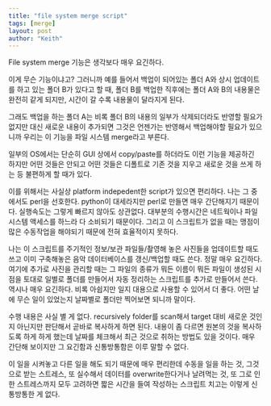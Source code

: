 ```yaml
---
title: "file system merge script"
tags: [merge]
layout: post
author: "Keith"
---
```


File system merge 기능은 생각보다 매우 요긴하다.

이게 무슨 기능이냐고? 그러니까 예를 들어서 백업이 되어있는 폴더 A와 상시 업데이트를 하고 있는 폴더 B가 있다고 할 때, 폴더 B를 백업한 직후에는 폴더 A와 B의 내용물은 완전히 같게 되지만, 시간이 갈 수록 내용물이 달라지게 된다.

그래도 백업을 하는 폴더 A는 비록 폴더 B의 내용의 일부가 삭제되더라도 반영할 필요가 없지만 대신 새로운 내용이 추가되면 그것은 언젠가는 반영해서 백업해야할 필요가 있으니까 우리는 이 기능을 파일 시스템 merge라고 부른다.

일부의 OS에서는 단순히 GUI 상에서 copy/paste를 하더라도 이런 기능을 제공하긴 하지만 어떤 것들은 안되고 어떤 것들은 디폴트로 기존 것을 지우고 새로운 것을 쓰게 하는 등 불편하게 할 때가 있다.

이를 위해서는 사실상 platform indepedent한 script가 있으면 편리하다. 나는 그 중에서도 perl을 선호한다. python이 대세라지만 perl로 만들면 매우 간단해지기 때문이다. 실행속도는 그렇게 빠르지 않아도 상관없다. 대부분의 수행시간은 네트웍이나 파일 시스템 액세스를 하느라 다 소비되기 때문이다. 그리고 이 스크립트가 없을 때는 맹점이 많은 수동작업을 해야되기 때문에 전혀 효율적이지 못하다.

나는 이 스크립트를 주기적인 정보/보관 파일들/촬영해 놓은 사진들을 업데이트할 때도 쓰고 이미 구축해놓은 음악 데이터베이스를 갱신/백업할 때도 쓴다. 정말 매우 요긴하다. 여기에 추가로 사진을 관리할 때는 그 파일의 종류가 뭐든 이름이 뭐든 파일이 생성된 시점을 토대로 일별로 폴더를 만들어서 자동 정리하는 스크립트를 추가로 만들어서 쓴다. 역시나 매우 요긴하다. 비록 아쉽지만 일지 대용으로 사용할 수 있어서 더 좋다. 어떤 날에 무슨 일이 있었는지 날짜별로 폴더만 찍어보면 되니까 말이다.

수행 내용은 사실 별 게 없다. recursively folder를 scan해서 target 대비 새로운 것인지 아닌지만 판단해서 곧바로 복사하게 하면 된다. 내용이 좀 다르면 원본의 것을 복사하도록 하게 하게 했는데 날짜를 체크해서 최근 것으로 취하는 방법도 있을 것이다. 매우 간단해 보이지만 그 요긴함과 신통방통함은 이루 말할 수 없다. 

이 일을 시켜놓고 다른 일을 해도 되기 때문에 매우 편리한데 수동을 일을 하는 것, 그것으로 받는 스트레스, 또 실수해서 데이터를 overwrite한다거나 날려먹는 것, 또 그로 인한 스트레스까지 모두 고려하면 짧은 시간을 들여 작성하는 스크립트 치고는 이렇게 신통방통한 게 없다.

